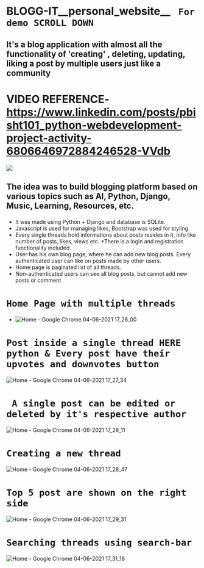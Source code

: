 # BLOGG-IT__personal_website__ ``` For demo SCROLL DOWN```
## It's a blog application with almost all the functionality of 'creating' , deleting, updating, liking a post by multiple users just like a community
# VIDEO REFERENCE- https://www.linkedin.com/posts/pbisht101_python-webdevelopment-project-activity-6806646972884246528-VVdb
![](https://media.giphy.com/media/qUrQswDNmrhOmEJySI/giphy.gif)
 ## The idea was to build blogging platform based on various topics such as AI, Python, Django, Music, Learning, Resources, etc.</p>
  

* It was made using Python + Django and database is SQLite.
* Javascript is used for managing likes, Bootstrap was used for styling.
* Every single threads hold informations about posts resides in it, info like number of posts, likes, views etc. 
*There is a login and registration functionality included.
* User has his own blog page, where he can add new blog posts. Every authenticated user can like on posts made by other users.
* Home page is paginated list of all threads.
* Non-authenticated users can see all blog posts, but cannot add new posts or comment
# ```Home Page with multiple threads```
* ![Home - Google Chrome 04-06-2021 17_26_00](https://user-images.githubusercontent.com/57286404/120835992-ae8f9d80-c582-11eb-8a5f-4cf74bda34de.png)
 
# ```Post inside a single thread HERE python & Every post have their upvotes and downvotes button ```
![Home - Google Chrome 04-06-2021 17_27_34](https://user-images.githubusercontent.com/57286404/120835989-adf70700-c582-11eb-85c0-834d3546ebaf.png)

# ``` A single post can be edited or deleted by it's respective author```
![Home - Google Chrome 04-06-2021 17_28_11](https://user-images.githubusercontent.com/57286404/120835987-acc5da00-c582-11eb-9da8-8d1f57d7900b.png)

# ```Creating a new thread```
![Home - Google Chrome 04-06-2021 17_28_47](https://user-images.githubusercontent.com/57286404/120835984-ac2d4380-c582-11eb-8887-89eb1b1b88fd.png)

# ```Top 5 post are shown on the right side ```
![Home - Google Chrome 04-06-2021 17_29_31](https://user-images.githubusercontent.com/57286404/120835980-aafc1680-c582-11eb-98df-4556b77a70ec.png)

# ```Searching threads using search-bar```
![Home - Google Chrome 04-06-2021 17_31_16](https://user-images.githubusercontent.com/57286404/120836198-ec8cc180-c582-11eb-9357-4752612f77bf.png)
